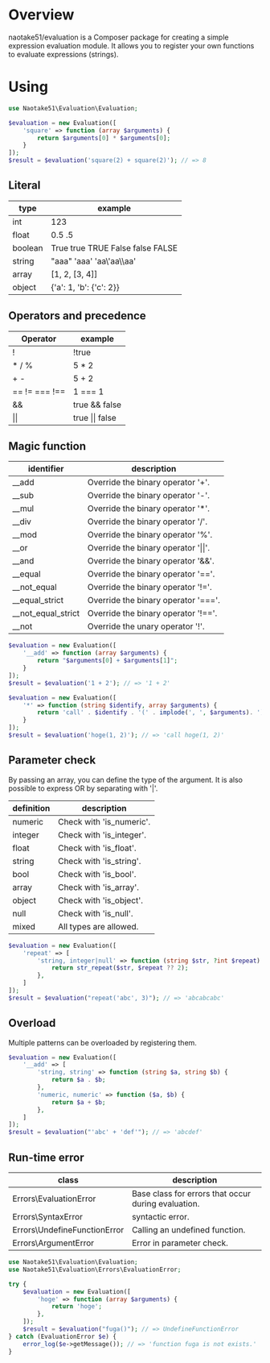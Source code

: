 # Overview
naotake51/evaluation is a Composer package for creating a simple expression evaluation module.
It allows you to register your own functions to evaluate expressions (strings).

# Using

```php
use Naotake51\Evaluation\Evaluation;

$evaluation = new Evaluation([
    'square' => function (array $arguments) {
        return $arguments[0] * $arguments[0];
    }
]);
$result = $evaluation('square(2) + square(2)'); // => 8
```
## Literal
|type|example|
|---|---|
|int|123|
|float|0.5 .5|
|boolean|True true TRUE False  false FALSE|
|string|"aaa" 'aaa' 'aa\\'aa\\\\aa'|
|array|[1, 2, [3, 4]]|
|object|{'a': 1, 'b': {'c': 2}}|

## Operators and precedence
|Operator|example|
|---|---|
|!|!true|
|* / %|5 * 2|
|+ -|5 + 2|
|== != === !== |1 === 1|
|&&|true && false|
|\|\||true \|\| false|

## Magic function

|identifier|description|
|---|---|
|__add|Override the binary operator '+'.|
|__sub|Override the binary operator '-'.|
|__mul|Override the binary operator '*'.|
|__div|Override the binary operator '/'.|
|__mod|Override the binary operator '%'.|
|__or|Override the binary operator '\|\|'.|
|__and|Override the binary operator '&&'.|
|__equal|Override the binary operator '=='.|
|__not_equal|Override the binary operator '!='.|
|__equal_strict|Override the binary operator '==='.|
|__not_equal_strict|Override the binary operator '!=='.|
|__not|Override the unary operator '!'.|


```php
$evaluation = new Evaluation([
    '__add' => function (array $arguments) {
        return "$arguments[0] + $arguments[1]";
    }
]);
$result = $evaluation('1 + 2'); // => '1 + 2'
```

```php
$evaluation = new Evaluation([
    '*' => function (string $identify, array $arguments) {
        return 'call' . $identify . '(' . implode(', ', $arguments). ')';
    }
]);
$result = $evaluation('hoge(1, 2)'); // => 'call hoge(1, 2)'
```

## Parameter check

By passing an array, you can define the type of the argument.
It is also possible to express OR by separating with '|'.

|definition|description|
|---|---|
|numeric|Check with 'is_numeric'.|
|integer|Check with 'is_integer'.|
|float|Check with 'is_float'.|
|string|Check with 'is_string'.|
|bool|Check with 'is_bool'.|
|array|Check with 'is_array'.|
|object|Check with 'is_object'.|
|null|Check with 'is_null'.|
|mixed|All types are allowed.|

```php
$evaluation = new Evaluation([
    'repeat' => [
        'string, integer|null' => function (string $str, ?int $repeat) {
            return str_repeat($str, $repeat ?? 2);
        },
    ]
]);
$result = $evaluation("repeat('abc', 3)"); // => 'abcabcabc'
```

## Overload

Multiple patterns can be overloaded by registering them.

```php
$evaluation = new Evaluation([
    '__add' => [
        'string, string' => function (string $a, string $b) {
            return $a . $b;
        },
        'numeric, numeric' => function ($a, $b) {
            return $a + $b;
        },
    ]
]);
$result = $evaluation("'abc' + 'def'"); // => 'abcdef'
```

## Run-time error

|class|description|
|---|---|
|Errors\EvaluationError|Base class for errors that occur during evaluation.|
|Errors\SyntaxError|syntactic error.|
|Errors\UndefineFunctionError|Calling an undefined function.|
|Errors\ArgumentError|Error in parameter check.|

```php
use Naotake51\Evaluation\Evaluation;
use Naotake51\Evaluation\Errors\EvaluationError;

try {
    $evaluation = new Evaluation([
        'hoge' => function (array $arguments) {
            return 'hoge';
        },
    ]);
    $result = $evaluation("fuga()"); // => UndefineFunctionError
} catch (EvaluationError $e) {
    error_log($e->getMessage()); // => 'function fuga is not exists.'
}
```